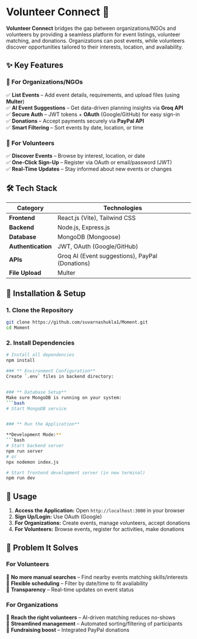 # **Volunteer Connect** 🤝



**Volunteer Connect** bridges the gap between organizations/NGOs and volunteers by providing a seamless platform for event listings, volunteer matching, and donations. Organizations can post events, while volunteers discover opportunities tailored to their interests, location, and availability.

## **✨ Key Features**

### **🏢 For Organizations/NGOs**
✅ **List Events** – Add event details, requirements, and upload files (using **Multer**)  
✅ **AI Event Suggestions** – Get data-driven planning insights via **Groq API**  
✅ **Secure Auth** – JWT tokens + **OAuth** (Google/GitHub) for easy sign-in  
✅ **Donations** – Accept payments securely via **PayPal API**  
✅ **Smart Filtering** – Sort events by date, location, or time  

### **👥 For Volunteers**
✅ **Discover Events** – Browse by interest, location, or date  
✅ **One-Click Sign-Up** – Register via OAuth or email/password (JWT)  
✅ **Real-Time Updates** – Stay informed about new events or changes  

## **🛠️ Tech Stack**

| **Category** | **Technologies** |
|--------------|------------------|
| **Frontend** | React.js (Vite), Tailwind CSS |
| **Backend** | Node.js, Express.js |
| **Database** | MongoDB (Mongoose) |
| **Authentication** | JWT, OAuth (Google/GitHub) |
| **APIs** | Groq AI (Event suggestions), PayPal (Donations) |
| **File Upload** | Multer |


## **🚀 Installation & Setup**

### **1. Clone the Repository**
```bash
git clone https://github.com/suvarnashukla1/Moment.git
cd Moment
```

### **2. Install Dependencies**
```bash
# Install all dependencies
npm install

### ** Environment Configuration**
Create `.env` files in backend directory:


### ** Database Setup**
Make sure MongoDB is running on your system:
```bash
# Start MongoDB service


### ** Run the Application**

**Development Mode:**
```bash
# Start backend server
npm run server
# or
npx nodemon index.js

# Start frontend development server (in new terminal)
npm run dev
```


## **📱 Usage**

1. **Access the Application:** Open `http://localhost:3000` in your browser
2. **Sign Up/Login:** Use OAuth (Google)
3. **For Organizations:** Create events, manage volunteers, accept donations
4. **For Volunteers:** Browse events, register for activities, make donations

## **🌟 Problem It Solves**

### **For Volunteers**
🔹 **No more manual searches** – Find nearby events matching skills/interests  
🔹 **Flexible scheduling** – Filter by date/time to fit availability  
🔹 **Transparency** – Real-time updates on event status  

### **For Organizations**
🔹 **Reach the right volunteers** – AI-driven matching reduces no-shows  
🔹 **Streamlined management** – Automated sorting/filtering of participants  
🔹 **Fundraising boost** – Integrated PayPal donations  
